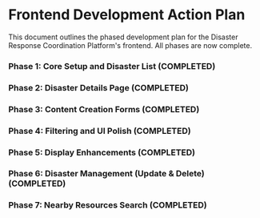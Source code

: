 # Frontend Development Action Plan

This document outlines the phased development plan for the Disaster Response Coordination Platform's frontend. All phases are now complete.

### **Phase 1: Core Setup and Disaster List (COMPLETED)**

### **Phase 2: Disaster Details Page (COMPLETED)**

### **Phase 3: Content Creation Forms (COMPLETED)**

### **Phase 4: Filtering and UI Polish (COMPLETED)**

### **Phase 5: Display Enhancements (COMPLETED)**

### **Phase 6: Disaster Management (Update & Delete) (COMPLETED)**

### **Phase 7: Nearby Resources Search (COMPLETED)**
